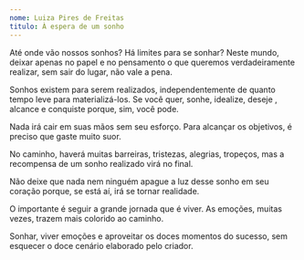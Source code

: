 ```yaml
---
nome: Luiza Pires de Freitas
titulo: À espera de um sonho
---
```


Até onde vão nossos sonhos? Há limites para se sonhar? Neste mundo, deixar apenas no papel e no pensamento o que queremos verdadeiramente realizar, sem sair do lugar, não vale a pena.

Sonhos existem para serem realizados, independentemente de quanto tempo leve para materializá-los. Se você quer, sonhe, idealize, deseje , alcance e conquiste porque, sim, você pode.

Nada irá cair em suas mãos  sem seu esforço. Para alcançar os objetivos, é preciso que gaste muito suor.

No caminho, haverá muitas barreiras, tristezas, alegrias, tropeços, mas a recompensa de um sonho realizado virá no final.

Não deixe que nada nem ninguém apague a luz desse sonho em seu coração porque, se está aí, irá se  tornar realidade.

O importante é seguir a grande jornada que é viver. As emoções, muitas vezes, trazem mais colorido ao caminho.

Sonhar, viver emoções e aproveitar os doces momentos do sucesso, sem esquecer o doce cenário elaborado pelo criador.


